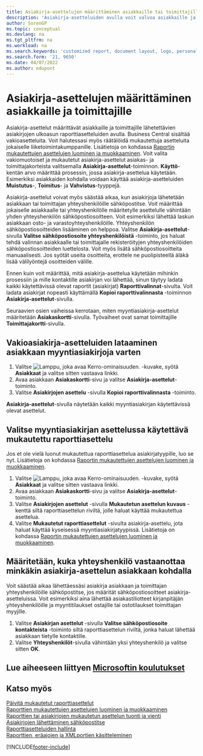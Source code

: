 ```yaml
---
title: Asiakirja-asettelujen määrittäminen asiakkaille tai toimittajille
description: 'Asiakirja-asetteluiden avulla voit valvoa asiakkaille ja toimittajille lähetettävien asiakirjojen, kuten laskujen ja tilausten, ulkoasua ja muotoa.'
author: SorenGP
ms.topic: conceptual
ms.devlang: na
ms.tgt_pltfrm: na
ms.workload: na
ms.search.keywords: 'customized report, document layout, logo, personalize'
ms.search.form: '21, 9650'
ms.date: 04/07/2022
ms.author: edupont
---
```

# <a name="define-document-layouts-for-customers-and-vendors" />Asiakirja-asettelujen määrittäminen asiakkaille ja toimittajille

Asiakirja-asettelut määrittävät asiakkaille ja toimittajille lähetettävien asiakirjojen ulkoasun raporttiasetteluiden avulla. Business Central sisältää vakioasetteluita. Voit halutessasi myös räätälöidä mukautettuja asetteluita jokaiselle liiketoimintakumppanille. Lisätietoja on kohdassa [Raportin mukautettujen asettelujen luominen ja muokkaaminen](ui-how-create-custom-report-layout.md). Voit valita vakiomuotoiset ja mukautetut asiakirja-asettelut asiakas- ja toimittajakorteista valitsemalla **Asiakirja-asettelut**-toiminnon. **Käyttö**-kentän arvo määrittää prosessin, jossa asiakirja-asettelua käytetään. Esimerkiksi asiakkaiden kohdalla voidaan käyttää asiakirja-asetteluiden **Muistutus**-, **Toimitus**- ja **Vahvistus**-tyyppejä.

Asiakirja-asettelut voivat myös säästää aikaa, kun asiakirjoja lähetetään asiakkaan tai toimittajan yhteyshenkilöille sähköpostitse. Voit määrittää jokaiselle asiakkaalle tai yhteyshenkilölle määritetylle asettelulle vähintään yhden yhteyshenkilön sähköpostiosoitteen. Voit esimerkiksi lähettää laskun asiakkaan osto- ja varastoyhteyshenkilöille. Yhteyshenkilön sähköpostiosoitteiden lisääminen on helppoa. Valitse **Asiakirja-asettelut**-sivulla **Valitse sähköpostiosoite yhteyshenkilöistä** -toiminto, jos haluat tehdä valinnan asiakkaalle tai toimittajalle rekisteröityjen yhteyshenkilöiden sähköpostiosoitteiden luettelosta. Voit myös lisätä sähköpostiosoitteita manuaalisesti. Jos syötät useita osoitteita, erottele ne puolipisteellä äläkä lisää välilyöntejä osoitteiden välille.

Ennen kuin voit määrittää, mitä asiakirja-asettelua käytetään mihinkin prosessiin ja mille kontaktille asiakirjan voi lähettää, sinun täytyy ladata kaikki käytettävissä olevat raportit (asiakirjat) **Raporttivalinnat**-sivulta. Voit ladata asiakirjat nopeasti käyttämällä **Kopioi raporttivalinnasta** -toiminnon **Asiakirja-asettelut**-sivulla.

Seuraavien osien vaiheissa kerrotaan, miten myyntiasiakirja-asettelut määritetään **Asiakaskortti**-sivulla. Työvaiheet ovat samat toimittajille **Toimittajakortti**-sivulla.

## <a name="to-load-the-standard-document-layouts-for-sales-documents-for-a-customer" />Vakioasiakirja-asetteluiden lataaminen asiakkaan myyntiasiakirjoja varten

1. Valitse ![Lamppu, joka avaa Kerro-ominaisuuden.](media/ui-search/search_small.png "Kerro, mitä haluat tehdä") -kuvake, syötä **Asiakkaat** ja valitse sitten vastaava linkki.
2. Avaa asiakkaan **Asiakaskortti**-sivu ja valitse **Asiakirja-asettelut**-toiminto.
3. Valitse **Asiakirjojen asettelu** -sivulla **Kopioi raporttivalinnasta** -toiminto.

**Asiakirja-asettelut**-sivulla näytetään kaikki myyntiasiakirjan käytettävissä olevat asettelut. 

## <a name="to-select-a-custom-report-layout-to-use-for-the-sales-document-layout" />Valitse myyntiasiakirjan asettelussa käytettävä mukautettu raporttiasettelu

Jos et ole vielä luonut mukautettua raporttiasettelua asiakirjatyypille, luo se nyt. Lisätietoja on kohdassa [Raportin mukautettujen asettelujen luominen ja muokkaaminen](ui-how-create-custom-report-layout.md).

1. Valitse ![Lamppu, joka avaa Kerro-ominaisuuden.](media/ui-search/search_small.png "Kerro, mitä haluat tehdä") -kuvake, syötä **Asiakkaat** ja valitse sitten vastaava linkki.
2. Avaa asiakkaan **Asiakaskortti**-sivu ja valitse **Asiakirja-asettelut**-toiminto.
3. Valitse **Asiakirjojen asettelut** -sivulla **Mukautetun asettelun kuvaus** -kenttä siltä raporttiasettelun riviltä, jolle haluat käyttää mukautettua asettelua.
4. Valitse **Mukautetut raporttiasettelut** -sivulta asiakirja-asettelu, jota haluat käyttää kyseisessä myyntiasiakirjatyypissä. Lisätietoja on kohdassa [Raportin mukautettujen asettelujen luominen ja muokkaaminen](ui-how-create-custom-report-layout.md).

## <a name="to-specify-which-contact-will-receive-which-document-layout-for-a-customer" />Määritetään, kuka yhteyshenkilö vastaanottaa minkäkin asiakirja-asettelun asiakkaan kohdalla

Voit säästää aikaa lähettäessäsi asiakirja asiakkaan ja toimittajan yhteyshenkilöille sähköpostitse, jos määrität sähköpostiosoitteet asiakirja-asetteluissa. Voit esimerkiksi aina lähettää asiakastiliotteet kirjanpitäjän yhteyshenkilöille ja myyntitilaukset ostajille tai ostotilaukset toimittajan myyjille.

1. Valitse **Asiakirjan asettelut** -sivulla **Valitse sähköpostiosoite kontakteista** -toiminto siltä raporttiasettelun riviltä, jonka haluat lähettää asiakkaan tietylle kontaktille.
2. Valitse **Yhteyshenkilöt**-sivulla vähintään yksi yhteyshenkilö ja valitse sitten **OK**.

## <a name="see-related-microsoft-trainingtrainingmoduleschange-documents-dynamics-365-business-central" />Lue aiheeseen liittyen [Microsoftin koulutukset](/training/modules/change-documents-dynamics-365-business-central/)

## <a name="see-also" />Katso myös

[Päivitä mukautetut raporttiasettelut](ui-update-report-layouts.md)  
[Raporttien mukautettujen asettelujen luominen ja muokkaaminen](ui-how-create-custom-report-layout.md)  
[Raporttien tai asiakirjojen mukautetun asettelun tuonti ja vienti](ui-how-import-and-export-report-layout.md)  
[Asiakirjojen lähettäminen sähköpostitse](ui-how-send-documents-email.md)  
[Raporttiasetteluiden hallinta](ui-manage-report-layouts.md)  
[Raporttien, eräajojen ja XMLportien käsitteleminen](ui-work-report.md)  


[!INCLUDE[footer-include](includes/footer-banner.md)]
